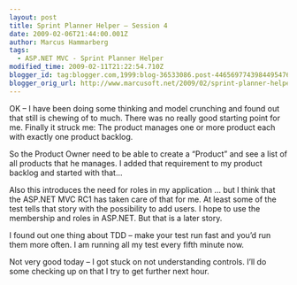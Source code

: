 ```yaml
---
layout: post
title: Sprint Planner Helper – Session 4
date: 2009-02-06T21:44:00.001Z
author: Marcus Hammarberg
tags:
  - ASP.NET MVC - Sprint Planner Helper
modified_time: 2009-02-11T21:22:54.710Z
blogger_id: tag:blogger.com,1999:blog-36533086.post-4465697743984495476
blogger_orig_url: http://www.marcusoft.net/2009/02/sprint-planner-helper-hour-4-or-so.html
---
```



OK – I have been doing some thinking and model crunching and found out
that still is chewing of to much. There was no really good starting
point for me. Finally it struck me: The product manages one or more
product each with exactly one product backlog.

So the Product Owner need to be able to create a “Product” and see a
list of all products that he manages. I added that requirement to my
product backlog and started with that…

Also this introduces the need for roles in my application … but I think
that the ASP.NET MVC RC1 has taken care of that for me. At least some of
the test tells that story with the possibility to add users. I hope to
use the membership and roles in ASP.NET. But that is a later story.

I found out one thing about TDD – make your test run fast and you’d run
them more often. I am running all my test every fifth minute now.

Not very good today – I got stuck on not understanding controls. I’ll do
some checking up on that I try to get further next hour.
